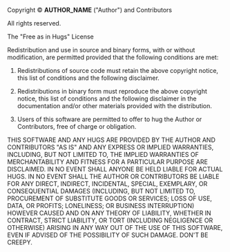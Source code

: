 Copyright © __AUTHOR_NAME__ ("Author") and Contributors

All rights reserved.

The "Free as in Hugs" License

Redistribution and use in source and binary forms, with or
without modification, are permitted provided that the following
conditions are met:

1. Redistributions of source code must retain the above copyright
   notice, this list of conditions and the following disclaimer.

2. Redistributions in binary form must reproduce the above copyright
   notice, this list of conditions and the following disclaimer in the
   documentation and/or other materials provided with the distribution.

3. Users of this software are permitted to offer to hug the Author or
   Contributors, free of charge or obligation.

THIS SOFTWARE AND ANY HUGS ARE PROVIDED BY THE AUTHOR AND CONTRIBUTORS
"AS IS" AND ANY EXPRESS OR IMPLIED WARRANTIES, INCLUDING, BUT NOT
LIMITED TO, THE IMPLIED WARRANTIES OF MERCHANTABILITY AND FITNESS FOR
A PARTICULAR PURPOSE ARE DISCLAIMED. IN NO EVENT SHALL ANYONE BE HELD
LIABLE FOR ACTUAL HUGS. IN NO EVENT SHALL THE AUTHOR OR CONTRIBUTORS BE
LIABLE FOR ANY DIRECT, INDIRECT, INCIDENTAL, SPECIAL, EXEMPLARY, OR
CONSEQUENTIAL DAMAGES (INCLUDING, BUT NOT LIMITED TO, PROCUREMENT OF
SUBSTITUTE GOODS OR SERVICES; LOSS OF USE, DATA, OR PROFITS; LONELINESS;
OR BUSINESS INTERRUPTION) HOWEVER CAUSED AND ON ANY THEORY OF LIABILITY,
WHETHER IN CONTRACT, STRICT LIABILITY, OR TORT (INCLUDING NEGLIGENCE OR
OTHERWISE) ARISING IN ANY WAY OUT OF THE USE OF THIS SOFTWARE, EVEN IF
ADVISED OF THE POSSIBILITY OF SUCH DAMAGE. DON'T BE CREEPY.

